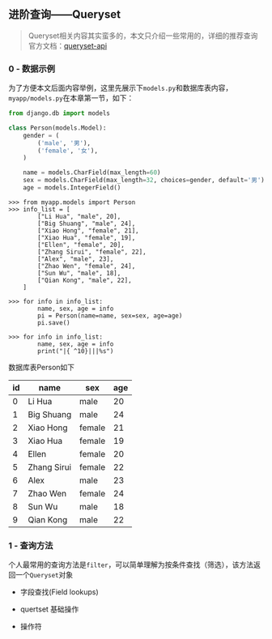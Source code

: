 ## 进阶查询——Queryset


> Queryset相关内容其实蛮多的，本文只介绍一些常用的，详细的推荐查询官方文档：[queryset-api](https://docs.djangoproject.com/en/2.2/ref/models/querysets/#queryset-api)

### 0 - 数据示例
为了方便本文后面内容举例，这里先展示下`models.py`和数据库表内容，
`myapp/models.py`在本章第一节，如下：
```python
from django.db import models

class Person(models.Model):
    gender = (
        ('male', '男'),
        ('female', '女'),
    )

    name = models.CharField(max_length=60)
    sex = models.CharField(max_length=32, choices=gender, default='男')
    age = models.IntegerField()
```


```
>>> from myapp.models import Person
>>> info_list = [
        ["Li Hua", "male", 20],
        ["Big Shuang", "male", 24],
        ["Xiao Hong", "female", 21],
        ["Xiao Hua", "female", 19],
        ["Ellen", "female", 20],
        ["Zhang Sirui", "female", 22],
        ["Alex", "male", 23],
        ["Zhao Wen", "female", 24],
        ["Sun Wu", "male", 18],
        ["Qian Kong", "male", 22],
    ]

>>> for info in info_list:
        name, sex, age = info
        pi = Person(name=name, sex=sex, age=age)
        pi.save()

>>> for info in info_list:
        name, sex, age = info
        print("|{ ^10}|||%s")
```

数据库表Person如下

| id |    name     |  sex   | age |
|----|    ----     |  ----  |---- |
| 0  |   Li Hua    |  male  | 20  |
| 1  | Big Shuang  |  male  | 24  |
| 2  |  Xiao Hong  | female | 21  |
| 3  |  Xiao Hua   | female | 19  |
| 4  |    Ellen    | female | 20  |
| 5  | Zhang Sirui | female | 22  |
| 6  |    Alex     |  male  | 23  |
| 7  |  Zhao Wen   | female | 24  |
| 8  |   Sun Wu    |  male  | 18  |
| 9  |  Qian Kong  |  male  | 22  |

### 1 - 查询方法
个人最常用的查询方法是`filter`，可以简单理解为按条件查找（筛选），该方法返回一个`Queryset`对象


- 字段查找(Field lookups)


- quertset 基础操作

- 操作符

